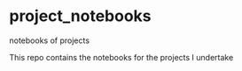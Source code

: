 # project_notebooks
notebooks of projects

This repo contains the notebooks for the projects I undertake 

